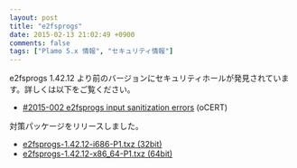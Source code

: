 ```yaml
---
layout: post
title: "e2fsprogs"
date: 2015-02-13 21:02:49 +0900
comments: false
tags: ["Plamo 5.x 情報", "セキュリティ情報"]
---
```


e2fsprogs 1.42.12 より前のバージョンにセキュリティホールが発見されています。詳しくは以下をご覧ください。

* [#2015-002 e2fsprogs input sanitization errors](http://www.ocert.org/advisories/ocert-2015-002.html) (oCERT)

対策パッケージをリリースしました。

* [e2fsprogs-1.42.12-i686-P1.txz (32bit)](ftp://plamo.linet.gr.jp/pub/Plamo-5.x/x86/plamo/00_base/e2fsprogs-1.42.12-i686-P1.txz)
* [e2fsprogs-1.42.12-x86_64-P1.txz (64bit)](ftp://plamo.linet.gr.jp/pub/Plamo-5.x/x86_64/plamo/00_base/e2fsprogs-1.42.12-x86_64-P1.txz)